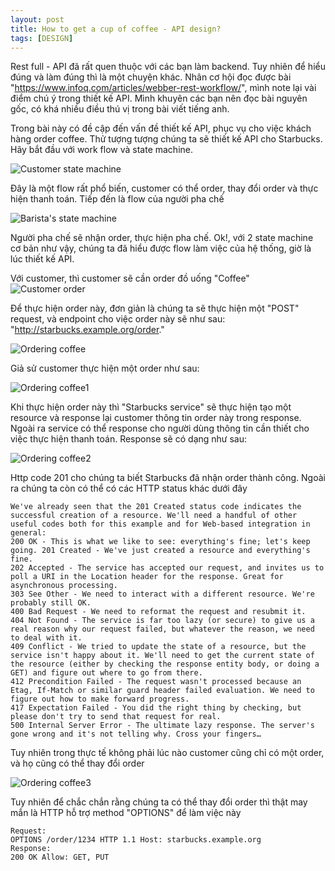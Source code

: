 ```yaml
---
layout: post
title: How to get a cup of coffee - API design?
tags: [DESIGN]
---
```


Rest full - API đã rất quen thuộc với các bạn làm backend. Tuy nhiên để hiểu đúng và làm đúng thì là một chuyện khác. Nhân cơ hội đọc được bài 
"https://www.infoq.com/articles/webber-rest-workflow/", mình note lại vài điểm chú ý trong thiết kế API. Mình khuyên các bạn nên đọc bài nguyên gốc, có khá nhiều điều thú 
vị trong bài viết tiếng anh.

Trong bài này có đề cập đến vấn đề thiết kế API, phục vụ cho việc khách hàng order coffee. Thử tượng tượng chúng ta sẽ thiết kế API cho Starbucks. Hãy bắt đầu với work flow và
state machine.

![Customer state machine](https://res.infoq.com/articles/webber-rest-workflow/en/resources/image1.jpg)

Đây là một flow rất phổ biến, customer có thể order, thay đổi order và thực hiện thanh toán. Tiếp đến là flow của người pha chế 


![Barista's state machine](https://res.infoq.com/articles/webber-rest-workflow/en/resources/image2.jpg)

Người pha chế sẽ nhận order, thực hiện pha chế. Ok!, với 2 state machine cơ bản như vậy, chúng ta đã hiểu được flow làm việc của hệ thống, giờ là lúc thiết kế API. 

Với customer, thì customer sẽ cần order đồ uống "Coffee" 
![Customer order](https://res.infoq.com/articles/webber-rest-workflow/en/resources/image3.jpg)

Để thực hiện order này, đơn giản là chúng ta sẽ thực hiện một "POST" request, và endpoint cho việc order này sẽ như sau: 
"http://starbucks.example.org/order."

![Ordering coffee](https://res.infoq.com/articles/webber-rest-workflow/en/resources/image4.jpg)

Giả sử customer thực hiện một order như sau: 

![Ordering coffee1](https://res.infoq.com/articles/webber-rest-workflow/en/resources/code1.jpg)

Khi thực hiện order này thì "Starbucks service" sẽ thực hiện tạo một resource và response lại customer thông tin order này trong response. Ngoài ra service có thể response cho 
người dùng thông tin cần thiết cho việc thực hiện thanh toán. Response sẽ có dạng như sau:

![Ordering coffee2](https://res.infoq.com/articles/webber-rest-workflow/en/resources/code2.jpg)

Http code 201 cho chúng ta biết Starbucks đã nhận order thành công. Ngoài ra chúng ta còn có thể có các HTTP status khác dưới đây

~~~~
We've already seen that the 201 Created status code indicates the successful creation of a resource. We'll need a handful of other useful codes both for this example and for Web-based integration in general:
200 OK - This is what we like to see: everything's fine; let's keep going. 201 Created - We've just created a resource and everything's fine.
202 Accepted - The service has accepted our request, and invites us to poll a URI in the Location header for the response. Great for asynchronous processing.
303 See Other - We need to interact with a different resource. We're probably still OK.
400 Bad Request - We need to reformat the request and resubmit it.
404 Not Found - The service is far too lazy (or secure) to give us a real reason why our request failed, but whatever the reason, we need to deal with it.
409 Conflict - We tried to update the state of a resource, but the service isn't happy about it. We'll need to get the current state of the resource (either by checking the response entity body, or doing a GET) and figure out where to go from there.
412 Precondition Failed - The request wasn't processed because an Etag, If-Match or similar guard header failed evaluation. We need to figure out how to make forward progress.
417 Expectation Failed - You did the right thing by checking, but please don't try to send that request for real.
500 Internal Server Error - The ultimate lazy response. The server's gone wrong and it's not telling why. Cross your fingers…
~~~~

Tuy nhiên trong thực tế không phải lúc nào customer cũng chỉ có một order, và họ cũng có thể thay đổi order 


![Ordering coffee3](https://res.infoq.com/articles/webber-rest-workflow/en/resources/image5.jpg)

Tuy nhiên để chắc chắn rằng chúng ta có thể thay đổi order thì thật may mắn là HTTP hỗ trợ method "OPTIONS" để làm việc này

~~~~
Request:
OPTIONS /order/1234 HTTP 1.1 Host: starbucks.example.org
Response:
200 OK Allow: GET, PUT
~~~~


